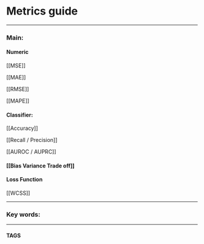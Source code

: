 # Metrics guide


---
### Main:
#### Numeric
[[MSE]]

[[MAE]]

[[RMSE]]

[[MAPE]]

#### Classifier:
[[Accuracy]]

[[Recall / Precision]]

[[AUROC / AUPRC]]

#### [[Bias Variance Trade off]]

#### Loss Function
[[WCSS]]



---

### Key words:

---
#### TAGS